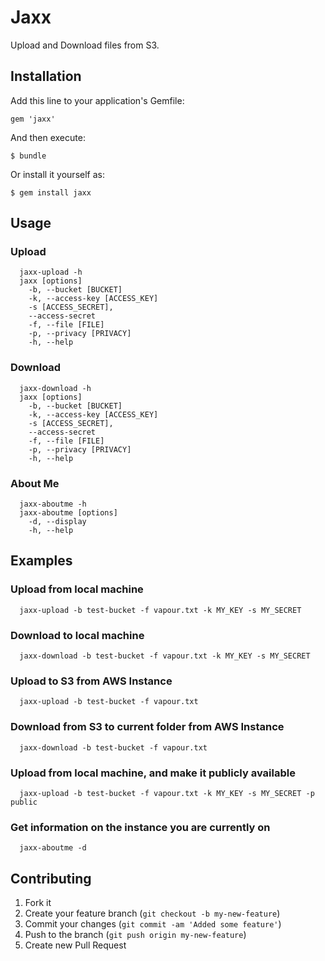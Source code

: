 # Jaxx

Upload and Download files from S3.

## Installation

Add this line to your application's Gemfile:

    gem 'jaxx'

And then execute:

    $ bundle

Or install it yourself as:

    $ gem install jaxx

## Usage

### Upload
```
  jaxx-upload -h
  jaxx [options]
    -b, --bucket [BUCKET]
    -k, --access-key [ACCESS_KEY]
    -s [ACCESS_SECRET],
    --access-secret
    -f, --file [FILE]
    -p, --privacy [PRIVACY]
    -h, --help
```

### Download
```
  jaxx-download -h
  jaxx [options]
    -b, --bucket [BUCKET]
    -k, --access-key [ACCESS_KEY]
    -s [ACCESS_SECRET],
    --access-secret
    -f, --file [FILE]
    -p, --privacy [PRIVACY]
    -h, --help
```

### About Me
```
  jaxx-aboutme -h
  jaxx-aboutme [options]
    -d, --display
    -h, --help
```

## Examples

### Upload from local machine
```
  jaxx-upload -b test-bucket -f vapour.txt -k MY_KEY -s MY_SECRET
```

### Download to local machine
```
  jaxx-download -b test-bucket -f vapour.txt -k MY_KEY -s MY_SECRET
```

### Upload to S3 from AWS Instance
```
  jaxx-upload -b test-bucket -f vapour.txt
```

### Download from S3 to current folder from AWS Instance
```
  jaxx-download -b test-bucket -f vapour.txt
```

### Upload from local machine, and make it publicly available
```
  jaxx-upload -b test-bucket -f vapour.txt -k MY_KEY -s MY_SECRET -p public
```

### Get information on the instance you are currently on
```
  jaxx-aboutme -d
```

## Contributing

1. Fork it
2. Create your feature branch (`git checkout -b my-new-feature`)
3. Commit your changes (`git commit -am 'Added some feature'`)
4. Push to the branch (`git push origin my-new-feature`)
5. Create new Pull Request
